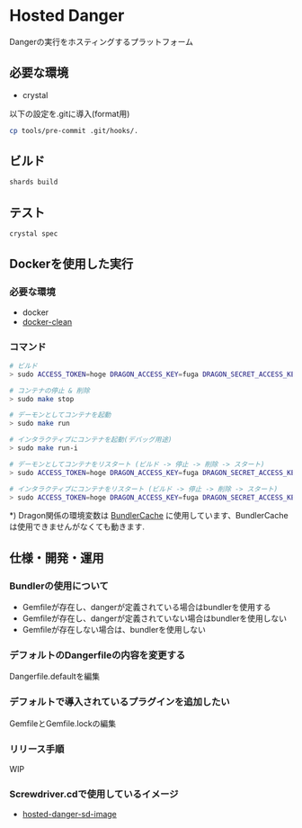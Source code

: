 # Hosted Danger

Dangerの実行をホスティングするプラットフォーム

## 必要な環境
- crystal

以下の設定を.gitに導入(format用)
```bash
cp tools/pre-commit .git/hooks/.
```

## ビルド
```bash
shards build
```

## テスト
```bash
crystal spec
```

## Dockerを使用した実行

### 必要な環境
- docker
- [docker-clean](https://github.com/ZZROTDesign/docker-clean)

### コマンド
```bash
# ビルド
> sudo ACCESS_TOKEN=hoge DRAGON_ACCESS_KEY=fuga DRAGON_SECRET_ACCESS_KEY=hoga make build

# コンテナの停止 & 削除
> sudo make stop

# デーモンとしてコンテナを起動
> sudo make run

# インタラクティブにコンテナを起動(デバッグ用途)
> sudo make run-i

# デーモンとしてコンテナをリスタート (ビルド -> 停止 -> 削除 -> スタート)
> sudo ACCESS_TOKEN=hoge DRAGON_ACCESS_KEY=fuga DRAGON_SECRET_ACCESS_KEY=hoga make rerun

# インタラクティブにコンテナをリスタート (ビルド -> 停止 -> 削除 -> スタート)
> sudo ACCESS_TOKEN=hoge DRAGON_ACCESS_KEY=fuga DRAGON_SECRET_ACCESS_KEY=hoga make rerun-i
```

*) Dragon関係の環境変数は [BundlerCache](https://ghe.corp.yahoo.co.jp/approduce/BundlerCache) に使用しています、BundlerCacheは使用できませんがなくても動きます.

## 仕様・開発・運用

### Bundlerの使用について
- Gemfileが存在し、dangerが定義されている場合はbundlerを使用する
- Gemfileが存在し、dangerが定義されていない場合はbundlerを使用しない
- Gemfileが存在しない場合は、bundlerを使用しない

### デフォルトのDangerfileの内容を変更する
Dangerfile.defaultを編集

### デフォルトで導入されているプラグインを追加したい
GemfileとGemfile.lockの編集

### リリース手順
WIP

### Screwdriver.cdで使用しているイメージ
- [hosted-danger-sd-image](https://ghe.corp.yahoo.co.jp/approduce/hosted-danger-sd-image)
